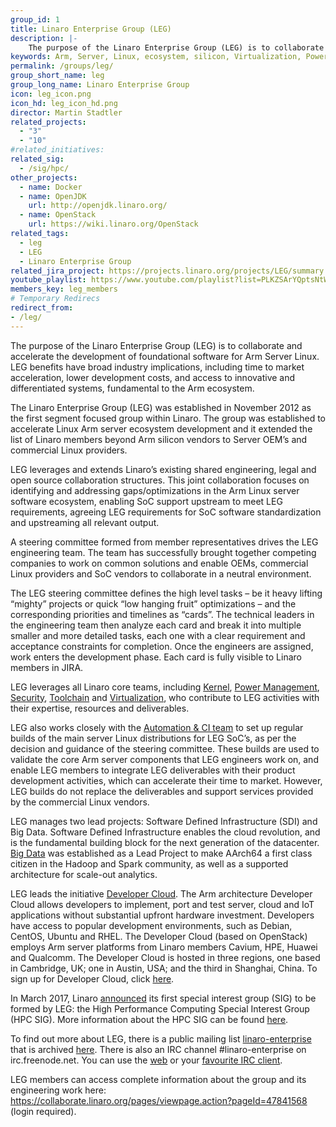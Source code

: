 ```yaml
---
group_id: 1
title: Linaro Enterprise Group (LEG)
description: |-
    The purpose of the Linaro Enterprise Group (LEG) is to collaborate and accelerate the development of foundational software for Arm Server Linux.
keywords: Arm, Server, Linux, ecosystem, silicon, Virtualization, Power Management, Security, Toolchain, Big Data, Software Defined Infrastructure
permalink: /groups/leg/
group_short_name: leg
group_long_name: Linaro Enterprise Group
icon: leg_icon.png
icon_hd: leg_icon_hd.png
director: Martin Stadtler
related_projects:
  - "3"
  - "10"
#related_initiatives:
related_sig:
  - /sig/hpc/
other_projects:
  - name: Docker
  - name: OpenJDK
    url: http://openjdk.linaro.org/
  - name: OpenStack
    url: https://wiki.linaro.org/OpenStack
related_tags:
  - leg
  - LEG
  - Linaro Enterprise Group
related_jira_project: https://projects.linaro.org/projects/LEG/summary
youtube_playlist: https://www.youtube.com/playlist?list=PLKZSArYQptsNtWUBuB2DcSEADXqJm6r12
members_key: leg_members
# Temporary Redirecs
redirect_from:
- /leg/
---
```

The purpose of the Linaro Enterprise Group (LEG) is to collaborate and accelerate the development of foundational software for Arm Server Linux. LEG benefits have broad industry implications, including time to market acceleration, lower development costs, and access to innovative and differentiated systems, fundamental to the Arm ecosystem.

The Linaro Enterprise Group (LEG) was established in November 2012 as the first segment focused group within Linaro. The group was established to accelerate Linux Arm server ecosystem development and it extended the list of Linaro members beyond Arm silicon vendors to Server OEM’s and commercial Linux providers.

LEG leverages and extends Linaro’s existing shared engineering, legal and open source collaboration structures. This joint collaboration focuses on identifying and addressing gaps/optimizations in the Arm Linux server software ecosystem, enabling SoC support upstream to meet LEG requirements, agreeing LEG requirements for SoC software standardization and upstreaming all relevant output.

A steering committee formed from member representatives drives the LEG engineering team. The team has successfully brought together competing companies to work on common solutions and enable OEMs, commercial Linux providers and SoC vendors to collaborate in a neutral environment.

The LEG steering committee defines the high level tasks – be it heavy lifting “mighty” projects or quick “low hanging fruit” optimizations – and the corresponding priorities and timelines as “cards”. The technical leaders in the engineering team then analyze each card and break it into multiple smaller and more detailed tasks, each one with a clear requirement and acceptance constraints for completion. Once the engineers are assigned, work enters the development phase. Each card is fully visible to Linaro members in JIRA.

LEG leverages all Linaro core teams, including [Kernel](/engineering/core/kernel/), [Power Management](/engineering/core/arm-power-management/), [Security](/engineering/core/security/), [Toolchain](/engineering/core/toolchain/) and [Virtualization](/engineering/core/virtualization/), who contribute to LEG activities with their expertise, resources and deliverables.

LEG also works closely with the [Automation & CI team](/engineering/core/ctt/) to set up regular builds of the main server Linux distributions for LEG SoC’s, as per the decision and guidance of the steering committee. These builds are used to validate the core Arm server components that LEG engineers work on, and enable LEG members to integrate LEG deliverables with their product development activities, which can accelerate their time to market. However, LEG builds do not replace the deliverables and support services provided by the commercial Linux vendors.

LEG manages two lead projects: Software Defined Infrastructure (SDI) and Big Data. Software Defined Infrastructure enables the cloud revolution, and is the fundamental building block for the next generation of the datacenter. [Big Data](/projects/bigdata/) was established as a Lead Project to make AArch64 a first class citizen in the Hadoop and Spark community, as well as a supported architecture for scale-out analytics.

LEG leads the initiative [Developer Cloud](https://www.linaro.cloud/). The Arm architecture Developer Cloud allows developers to implement, port and test server, cloud and IoT applications without substantial upfront hardware investment. Developers have access to popular development environments, such as Debian, CentOS, Ubuntu and RHEL. The Developer Cloud (based on OpenStack) employs Arm server platforms from Linaro members Cavium, HPE, Huawei and Qualcomm. The Developer Cloud is hosted in three regions, one based in Cambridge, UK; one in Austin, USA; and the third in Shanghai, China. To sign up for Developer Cloud, click [here](https://register.linaro.cloud/).

In March 2017, Linaro [announced](/news/linaro-announces-fujitsus-collaboration-accelerate-high-performance-computing-arm/) its first special interest group (SIG) to be formed by LEG: the High Performance Computing Special Interest Group (HPC SIG). More information about the HPC SIG can be found [here](/sig/hpc/).

To find out more about LEG, there is a public mailing list [linaro-enterprise](http://lists.linaro.org/mailman/listinfo/linaro-enterprise) that is archived [here](http://lists.linaro.org/pipermail/linaro-enterprise/). There is also an IRC channel #linaro-enterprise on irc.freenode.net. You can use the [web](http://webchat.freenode.net/) or your [favourite IRC client](https://wiki.linaro.org/GettingInvolved/IRC).

LEG members can access complete information about the group and its engineering work here: https://collaborate.linaro.org/pages/viewpage.action?pageId=47841568 (login required).
